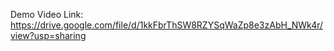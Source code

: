 Demo Video Link: https://drive.google.com/file/d/1kkFbrThSW8RZYSqWaZp8e3zAbH_NWk4r/view?usp=sharing
